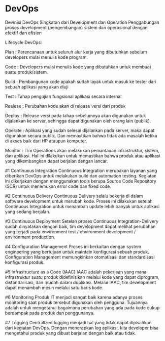# DevOps

Devinisi DevOps Singkatan dari Development dan Operation Penggabungan proses development (pengembangan) sistem dan operasional dengan efektif dan efisien


Lifecycle DevOps:


Plan : Perencanaan untuk seluruh alur kerja yang dibutuhkan sebelum developers mulai menulis kode program.

Code : Developers mulai menulis kode yang dibutuhkan untuk membuat suatu produk/sistem.

Build : Pembangunan kode apakah sudah layak untuk masuk ke tester dari sebuah aplikasi yang akan diuji

Test : Tahap pengujian fungsional aplikasi secara internal.

Realese : Perubahan kode akan di release versi dari produk

Deploy : Release versi pada tahap sebelumnya akan digunakan untuk dijalankan ke server, sehingga dapat digunakan oleh orang lain (publik).

Operate : Aplikasi yang sudah selesai dijalankan pada server, maka dapat digunakan secara publik. Dan memastikan bahwa tidak ada masalah ketika di akses baik dari HP ataupun komputer.

Monitor : Tim Operations akan melakukan pemantauan infrastruktur, sistem, dan aplikasi. Hal ini dilakukan untuk memastikan bahwa produk atau aplikasi yang dikembangkan dapat berjalan dengan lancar.




#1 Continuous Integration Continuous Integration merupakan layanan yang diberikan DevOps untuk melakukan build dan automation testing. Kegiatan ini dikerjakan dengan menggunakan tools berupa Source Code Repository (SCR) untuk menemukan error code dan fixed code.

#2 Continuous Delivery Continuous Delivery selalu bekerja di dalam software development untuk merubah kode. Proses ini dilakukan setelah Continuous Integration untuk menambah update lebih banyak untuk aplikasi yang sedang berjalan.

#3 Continuous Deployment Setelah proses Continuous Integration-Delivery sudah dinyatakan dengan baik, tim development dapat melihat perubahan yang terjadi pada environment test / environment development / environment production.

#4 Configuration Management Proses ini berkaitan dengan system engineering yang bertujuan untuk maintain konfigurasi sebuah produk. Configuration Management memungkinkan otomatisasi dan standardisasi konfigurasi produk.

#5 Infrastructure as a Code (IAAC) IAAC adalah pekerjaan yang mana infrastruktur suatu produk didefinisikan melalui kode yang dapat diprogram, distandarisasi, dan mudah dalam duplikasi. Melalui IAAC, tim development dapat menambah mesin melalui satu baris kode.

#6 Monitoring Produk IT menjadi sangat baik karena adanya proses monitoring saat produk tersebut digunakan oleh pengguna. Tujuannya adalah untuk mengetahui bagaimana perubahan yang ada pada kode cukup berdampak pada produk dan penggunanya.

#7 Logging Centralized logging menjadi hal yang tidak dapat dipisahkan dari kegiatan DevOps. Dengan menerapkan log aplikasi, kita developer bisa mengetahui produk yang dibuat berjalan dengan baik atau tidak.
